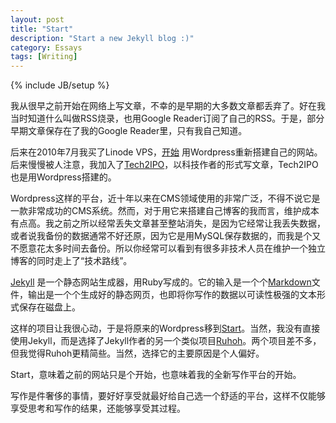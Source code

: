 ```yaml
---
layout: post
title: "Start"
description: "Start a new Jekyll blog :)"
category: Essays
tags: [Writing]
---
```

{% include JB/setup %}

我从很早之前开始在网络上写文章，不幸的是早期的大多数文章都丢弃了。好在我当时知道什么叫做RSS烧录，也用Google Reader订阅了自己的RSS。于是，部分早期文章保存在了我的Google Reader里，只有我自己知道。

后来在2010年7月我买了Linode VPS，[开始](http://www.start.helishi.net/archives/linode-vps/) 用Wordpress重新搭建自己的网站。后来慢慢被人注意，我加入了[Tech2IPO](http://tech2ipo.com/author/174)，以科技作者的形式写文章，Tech2IPO也是用Wordpress搭建的。

Wordpress这样的平台，近十年以来在CMS领域使用的非常广泛，不得不说它是一款非常成功的CMS系统。然而，对于用它来搭建自己博客的我而言，维护成本有点高。我之前之所以经常丢失文章甚至整站消失，是因为它经常让我丢失数据，或者说我备份的数据通常不好还原，因为它是用MySQL保存数据的，而我是个又不愿意花太多时间去备份。所以你经常可以看到有很多非技术人员在维护一个独立博客的同时走上了“技术路线”。

[Jekyll](https://github.com/mojombo/jekyll) 是一个静态网站生成器，用Ruby写成的。它的输入是一个个[Markdown](http://daringfireball.net/projects/markdown/)文件，输出是一个个生成好的静态网页，也即将你写作的数据以可读性极强的文本形式保存在磁盘上。

这样的项目让我很心动，于是将原来的Wordpress移到[Start](http://www.start.helishi.net)。当然，我没有直接使用Jekyll，而是选择了Jekyll作者的另一个类似项目[Ruhoh](http://www.ruhoh.com)。两个项目差不多，但我觉得Ruhoh更精简些。当然，选择它的主要原因是个人偏好。

Start，意味着之前的网站只是个开始，也意味着我的全新写作平台的开始。

写作是件奢侈的事情，要好好享受就最好给自己选一个舒适的平台，这样不仅能够享受思考和写作的结果，还能够享受其过程。

